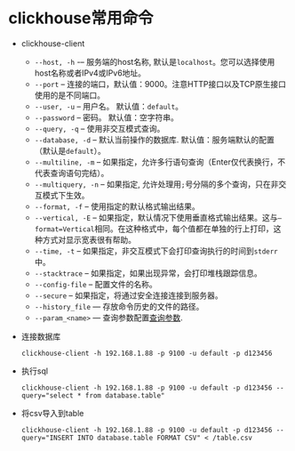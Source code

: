 # clickhouse常用命令

- clickhouse-client
  - `--host, -h` -– 服务端的host名称, 默认是`localhost`。您可以选择使用host名称或者IPv4或IPv6地址。
  - `--port` – 连接的端口，默认值：9000。注意HTTP接口以及TCP原生接口使用的是不同端口。
  - `--user, -u` – 用户名。 默认值：`default`。
  - `--password` – 密码。 默认值：空字符串。
  - `--query, -q` – 使用非交互模式查询。
  - `--database, -d` – 默认当前操作的数据库. 默认值：服务端默认的配置（默认是`default`）。
  - `--multiline, -m` – 如果指定，允许多行语句查询（Enter仅代表换行，不代表查询语句完结）。
  - `--multiquery, -n` – 如果指定, 允许处理用`;`号分隔的多个查询，只在非交互模式下生效。
  - `--format, -f` – 使用指定的默认格式输出结果。
  - `--vertical, -E` – 如果指定，默认情况下使用垂直格式输出结果。这与`–format=Vertical`相同。在这种格式中，每个值都在单独的行上打印，这种方式对显示宽表很有帮助。
  - `--time, -t` – 如果指定，非交互模式下会打印查询执行的时间到`stderr`中。
  - `--stacktrace` – 如果指定，如果出现异常，会打印堆栈跟踪信息。
  - `--config-file` – 配置文件的名称。
  - `--secure` – 如果指定，将通过安全连接连接到服务器。
  - `--history_file` — 存放命令历史的文件的路径。
  - `--param_<name>` — 查询参数配置[查询参数](https://clickhouse.com/docs/zh/interfaces/cli/#cli-queries-with-parameters).



- 连接数据库

  ```shell
  clickhouse-client -h 192.168.1.88 -p 9100 -u default -p d123456
  ```

  

- 执行sql

  ```shell
  clickhouse-client -h 192.168.1.88 -p 9100 -u default -p d123456 --query="select * from database.table"
  ```

  

- 将csv导入到table

  ```shell
  clickhouse-client -h 192.168.1.88 -p 9100 -u default -p d123456 --query="INSERT INTO database.table FORMAT CSV" < /table.csv
  ```

  